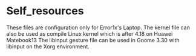 # Self_resources

These files are configuration only for Error1x's Laptop.
The kernel file can also be used as compile Linux kernel which is after 4.18 on Huawei Matebook13
The libinput gesture file can be used in Gnome 3.30 with libinput on the Xorg environment.
